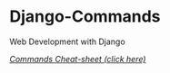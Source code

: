 # Django-Commands
Web Development with Django

_[Commands Cheat-sheet (click here)](https://github.com/rblignou/Django-Commands-Cheatsheet/blob/8c1c9698d6201af5fac3997a6a2834a3d4ffacb7/Django-commands-filel)_
